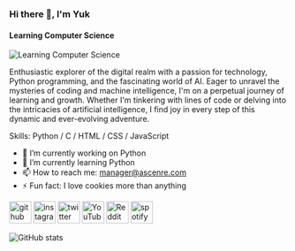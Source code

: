 ### Hi there 👋, I'm Yuk
#### Learning Computer Science
![Learning Computer Science](https://media1.giphy.com/media/S5h4gvxxc1qlG/giphy.gif?cid=ecf05e47tnbhgmynz1pzbiroj9l02uz6khzy9bdsdiai0jvp&ep=v1_gifs_search&rid=giphy.gif&ct=g)

Enthusiastic explorer of the digital realm with a passion for technology, Python programming, and the fascinating world of AI. Eager to unravel the mysteries of coding and machine intelligence, I'm on a perpetual journey of learning and growth. Whether I'm tinkering with lines of code or delving into the intricacies of artificial intelligence, I find joy in every step of this dynamic and ever-evolving adventure.

Skills: Python / C / HTML / CSS / JavaScript

- 🔭 I’m currently working on Python 
- 🌱 I’m currently learning Python 
- 📫 How to reach me: manager@ascenre.com 
- ⚡ Fun fact: I love cookies more than anything 


[<img src='https://cdn.jsdelivr.net/npm/simple-icons@3.0.1/icons/github.svg' alt='github' height='40'>](https://github.com/AstralShinobi)  [<img src='https://cdn.jsdelivr.net/npm/simple-icons@3.0.1/icons/instagram.svg' alt='instagram' height='40'>](https://www.instagram.com/astralshinobi/)  [<img src='https://cdn.jsdelivr.net/npm/simple-icons@3.0.1/icons/twitter.svg' alt='twitter' height='40'>](https://twitter.com/syntaxastral)  [<img src='https://cdn.jsdelivr.net/npm/simple-icons@3.0.1/icons/youtube.svg' alt='YouTube' height='40'>](https://www.youtube.com/channel/AstralShinobi)  [<img src='https://cdn.jsdelivr.net/npm/simple-icons@3.0.1/icons/reddit.svg' alt='Reddit' height='40'>](https://www.reddit.com/user/p0wer1ess)  [<img src='https://cdn.jsdelivr.net/npm/simple-icons@3.0.1/icons/spotify.svg' alt='spotify' height='40'>](https://open.spotify.com/user/31lud6fxrgh3fsxotb4wsre5kycm)  

![GitHub stats](https://github-readme-stats.vercel.app/api?username=AstralShinobi&show_icons=true)  

